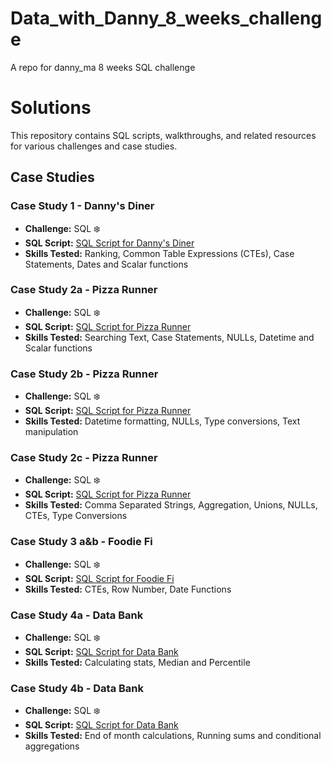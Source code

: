 # Data_with_Danny_8_weeks_challenge
A repo for danny_ma 8 weeks SQL challenge
# Solutions

This repository contains SQL scripts, walkthroughs, and related resources for various challenges and case studies.

## Case Studies

### Case Study 1 - Danny's Diner
- **Challenge:** SQL ❄️
- **SQL Script:** [SQL Script for Danny's Diner](https://github.com/AbdulTheAnalyst/Data_with_Danny_8_weeks_challenge/blob/main/Case%20study%201%20-%20Danny's%20DInner/week1_solution.sql)
- **Skills Tested:** Ranking, Common Table Expressions (CTEs), Case Statements, Dates and Scalar functions

### Case Study 2a - Pizza Runner
- **Challenge:** SQL ❄️
- **SQL Script:** [SQL Script for Pizza Runner](https://github.com/AbdulTheAnalyst/Data_with_Danny_8_weeks_challenge/blob/main/Case%20Study%202%20-%20Pizza%20Runner/week2a.soln.sql)
- **Skills Tested:** Searching Text, Case Statements, NULLs, Datetime and Scalar functions

### Case Study 2b - Pizza Runner
- **Challenge:** SQL ❄️
- **SQL Script:** [SQL Script for Pizza Runner](https://github.com/AbdulTheAnalyst/Data_with_Danny_8_weeks_challenge/blob/main/Case%20Study%202%20-%20Pizza%20Runner/week2b_soln.sql)
- **Skills Tested:** Datetime formatting, NULLs, Type conversions, Text manipulation

### Case Study 2c - Pizza Runner
- **Challenge:** SQL ❄️
- **SQL Script:** [SQL Script for Pizza Runner](https://github.com/AbdulTheAnalyst/Data_with_Danny_8_weeks_challenge/blob/main/Case%20Study%202%20-%20Pizza%20Runner/week2c_solution.sql)
- **Skills Tested:** Comma Separated Strings, Aggregation, Unions, NULLs, CTEs, Type Conversions

### Case Study 3 a&b - Foodie Fi
- **Challenge:** SQL ❄️
- **SQL Script:** [SQL Script for Foodie Fi](link_to_script)
- **Skills Tested:** CTEs, Row Number, Date Functions

### Case Study 4a - Data Bank
- **Challenge:** SQL ❄️
- **SQL Script:** [SQL Script for Data Bank](link_to_script)
- **Skills Tested:** Calculating stats, Median and Percentile

### Case Study 4b - Data Bank
- **Challenge:** SQL ❄️
- **SQL Script:** [SQL Script for Data Bank](link_to_script)
- **Skills Tested:** End of month calculations, Running sums and conditional aggregations
